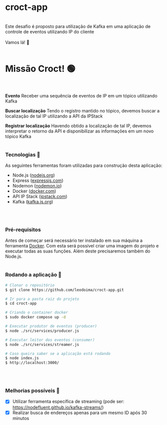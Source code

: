 # croct-app
<br>
Este desafio é proposto para utilização de Kafka em uma aplicação de controle de eventos utilizando IP do cliente
<br>
<br>
Vamos lá! 🚀
<br>
<br>

# Missão Croct! 🟢
<br>

**Evento**
Receber uma sequência de eventos de IP em um tópico utilizando Kafka
<br>

**Buscar localização**
Tendo o registro mantido no tópico, devemos buscar a localização de tal IP utilizando a API da IPStack
<br>

**Registrar localização**
Havendo obtido a localização de tal IP, devemos interpretar o retorno da API e disponibilizar as informações em um novo tópico Kafka
<br>
<br>


### Tecnologias 🔧

As seguintes ferramentas foram utilizadas para construção desta aplicação:

- Node.js ([nodejs.org](http://nodejs.org/))
- Express ([expressjs.com](http://expressjs.com/))
- Nodemon ([nodemon.io](https://nodemon.io/))
- Docker ([docker.com](https://www.docker.com/))
- API IP Stack ([ipstack.com](https://ipstack.com/))
- Kafka ([kafka.js.org](https://kafka.js.org/))
<br>
<br>

### Pré-requisitos

Antes de começar será necessário ter instalado em sua máquina a ferramenta [Docker](http://docker.com). Com esta será possível criar uma imagem do projeto e executar todas as suas funções. Além deste precisaremos também do Node.js.
<br>
<br>

### Rodando a aplicação 🏈

```bash
# Clonar o repositório
$ git clone https://github.com/leodoima/croct-app.git

# Ir para a pasta raiz do projeto
$ cd croct-app

# Criando o container docker
$ sudo docker compose up -d

# Executar produtor de eventos (producer)
$ node ./src/services/producer.js

# Executar leitor dos eventos (consumer)
$ node ./src/services/streamer.js

# Caso queira saber se a aplicação está rodando
$ node index.js
$ http://localhost:3000/
```
<br>
<br>

### Melhorias possíveis 🔨

- [x]  Utilizar ferramenta específica de streaming (pode ser: https://nodefluent.github.io/kafka-streams/)
- [x]  Realizar busca de endereços apenas para um mesmo ID após 30 minutos
